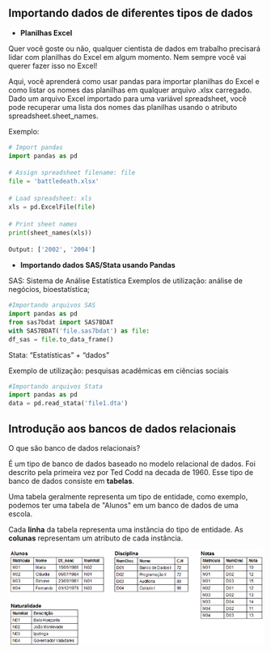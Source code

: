 ## Importando dados de diferentes tipos de dados


- **Planilhas Excel**

Quer você goste ou não, qualquer cientista de dados em trabalho precisará lidar com planilhas do Excel em algum momento. Nem sempre você vai querer fazer isso no Excel!

Aqui, você aprenderá como usar pandas para importar planilhas do Excel e como listar os nomes das planilhas em qualquer arquivo .xlsx carregado. Dado um arquivo Excel importado para uma variável spreadsheet, você pode recuperar uma lista dos nomes das planilhas usando o atributo spreadsheet.sheet_names.

Exemplo:


```python
# Import pandas
import pandas as pd

# Assign spreadsheet filename: file
file = 'battledeath.xlsx'

# Load spreadsheet: xls
xls = pd.ExcelFile(file)

# Print sheet names
print(sheet_names(xls))

Output: ['2002', '2004']
```

- **Importando dados SAS/Stata usando Pandas**

SAS: Sistema de Análise Estatística
Exemplos de utilização: análise de negócios, bioestatística;


```python
#Importando arquivos SAS
import pandas as pd
from sas7bdat import SAS7BDAT
with SAS7BDAT('file.sas7bdat') as file:         
df_sas = file.to_data_frame()
```

Stata: “Estatísticas” + “dados”

Exemplo de utilização: pesquisas acadêmicas em ciências sociais

```python
#Importando arquivos Stata
import pandas as pd
data = pd.read_stata('file1.dta')
```
## Introdução aos bancos de dados relacionais

O que são banco de dados relacionais? 

É um tipo de banco de dados baseado no modelo relacional de dados. Foi descrito pela primeira vez por Ted Codd na decada de 1960. Esse tipo de banco de dados consiste em **tabelas**. 

Uma tabela geralmente representa um tipo de entidade, como exemplo, podemos ter uma tabela de "Alunos" em um banco de dados de uma escola.

Cada **linha** da tabela representa uma instância do tipo de entidade. As **colunas** representam um atributo de cada instância.


   <div align="center">
        <img src="../Images/database.png">
   </div>